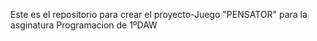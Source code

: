 Este es el repositorio para crear el proyecto-Juego "PENSATOR" para la asginatura Programacion de 1ºDAW
